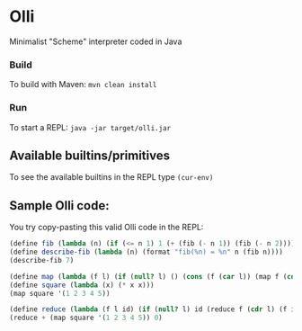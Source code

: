 # Olli
Minimalist "Scheme" interpreter coded in Java

### Build
To build with Maven:
`mvn clean install`

### Run
To start a REPL:
`java -jar target/olli.jar`

## Available builtins/primitives
To see the available builtins in the REPL type `(cur-env)`

## Sample Olli code:
You try copy-pasting this valid Olli code in the REPL:
```scheme
(define fib (lambda (n) (if (<= n 1) 1 (+ (fib (- n 1)) (fib (- n 2))))))
(define describe-fib (lambda (n) (format "fib(%n) = %n" n (fib n))))
(describe-fib 7)

(define map (lambda (f l) (if (null? l) () (cons (f (car l)) (map f (cdr l))))))
(define square (lambda (x) (* x x)))
(map square '(1 2 3 4 5))

(define reduce (lambda (f l id) (if (null? l) id (reduce f (cdr l) (f id (car l))))))
(reduce + (map square '(1 2 3 4 5)) 0)
```
